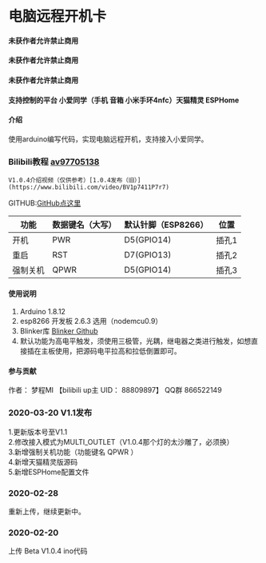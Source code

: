 # 电脑远程开机卡

#### 未获作者允许禁止商用
#### 未获作者允许禁止商用
#### 未获作者允许禁止商用

#### 支持控制的平台  小爱同学（手机 音箱 小米手环4nfc）天猫精灵  ESPHome

#### 介绍
使用arduino编写代码，实现电脑远程开机，支持接入小爱同学。

### Bilibili教程 [av97705138](https://www.bilibili.com/video/av97705138)
    V1.0.4介绍视频（仅供参考）[1.0.4发布（旧）](https://www.bilibili.com/video/BV1p7411P7r7)

GITHUB:[GitHub点这里](https://github.com/dreamcmi/computer_remote_power_on_card)


| 功能     | 数据键名（大写） | 默认针脚（ESP8266） | 位置  |
| -------- | ---------------- | ------------------- | ----- |
| 开机     | PWR              | D5(GPIO14)          | 插孔1 |
| 重启     | RST              | D7(GPIO13)          | 插孔2 |
| 强制关机 | QPWR             | D5(GPIO14)          | 插孔3 |



#### 使用说明

1.  Arduino 1.8.12
2.  esp8266 开发板 2.6.3 选用（nodemcu0.9）
3.  Blinker库 [Blinker Github](https://github.com/blinker-iot/blinker-library)
4.  默认功能为高电平触发，须使用三极管，光耦，继电器之类进行触发，如想直接插在主板使用，把源码电平拉高和拉低倒置即可。

#### 参与贡献

作者：
梦程MI 【bilibili up主 UID： 88809897】
QQ群 866522149

### 2020-03-20 V1.1发布
1.更新版本号至V1.1  
2.修改接入模式为MULTI_OUTLET（V1.0.4那个灯的太沙雕了，必须换）  
3.新增强制关机功能（功能键名 QPWR    ）  
4.新增天猫精灵版源码  
5.新增ESPHome配置文件  

### 2020-02-28
重新上传，继续更新中。

### 2020-02-20
上传 Beta V1.0.4 ino代码